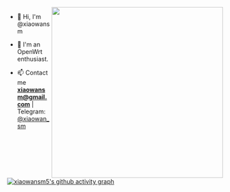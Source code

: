 <img align="right" width="400" src="https://github-readme-stats.vercel.app/api?username=xiaowansm5&theme=buefy&show_icons=true">

- 👋 Hi, I'm @xiaowansm

- 💞️ I'm an OpenWrt enthusiast.

- 📫 Contact me **xiaowansm@gmail.com** | 
Telegram: [@xiaowan_sm](https://t.me/xiaowan_sm)



[![xiaowansm5's github activity graph](github-readme-activity-graph.vercel.app/graph?username=xiaowansm5&bg_color=211c1f&color=6cf033&line=46c874&point=e70d65&area=true&hide_border=true)](https://github.com/xiaowansm5)




